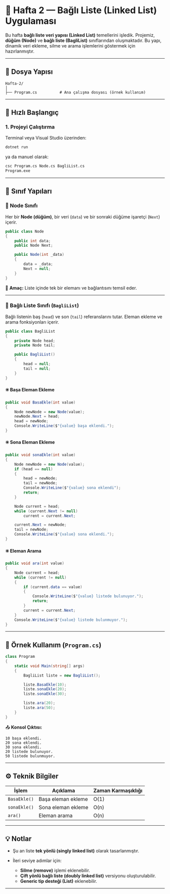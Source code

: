 # 📘 Hafta 2 — Bağlı Liste (Linked List) Uygulaması

Bu hafta **bağlı liste veri yapısı (Linked List)** temellerini işledik.
Projemiz, **düğüm (Node)** ve **bağlı liste (BagliList)** sınıflarından oluşmaktadır.
Bu yapı, dinamik veri ekleme, silme ve arama işlemlerini göstermek için hazırlanmıştır.

---

## 📁 Dosya Yapısı

```
Hafta-2/
│
├── Program.cs          # Ana çalışma dosyası (örnek kullanım)
```

---

## 🚀 Hızlı Başlangıç

### 1. Projeyi Çalıştırma

Terminal veya Visual Studio üzerinden:

```bash
dotnet run
```

ya da manuel olarak:

```bash
csc Program.cs Node.cs BagliList.cs
Program.exe
```

---

## 🧩 Sınıf Yapıları

### 🔹 Node Sınıfı

Her bir **Node (düğüm)**, bir veri (`data`) ve bir sonraki düğüme işaretçi (`Next`) içerir.

```csharp
public class Node
{
    public int data;
    public Node Next;

    public Node(int _data)
    {
        data = _data;
        Next = null;
    }
}
```

🧠 **Amaç:**
Liste içinde tek bir elemanı ve bağlantısını temsil eder.

---

### 🔹 Bağlı Liste Sınıfı (`BagliList`)

Bağlı listenin baş (`head`) ve son (`tail`) referanslarını tutar.
Eleman ekleme ve arama fonksiyonları içerir.

```csharp
public class BagliList
{
    private Node head;
    private Node tail;

    public BagliList()
    {
        head = null;
        tail = null;
    }
}
```

#### ✳️ Başa Eleman Ekleme

```csharp
public void BasaEkle(int value)
{
    Node newNode = new Node(value);
    newNode.Next = head;
    head = newNode;
    Console.WriteLine($"{value} başa eklendi.");
}
```

#### ✳️ Sona Eleman Ekleme

```csharp
public void sonaEkle(int value)
{
    Node newNode = new Node(value);
    if (head == null)
    {
        head = newNode;
        tail = newNode;
        Console.WriteLine($"{value} sona eklendi");
        return;
    }

    Node current = head;
    while (current.Next != null)
        current = current.Next;

    current.Next = newNode;
    tail = newNode;
    Console.WriteLine($"{value} sona eklendi.");
}
```

#### ✳️ Eleman Arama

```csharp
public void ara(int value)
{
    Node current = head;
    while (current != null)
    {
        if (current.data == value)
        {
            Console.WriteLine($"{value} listede bulunuyor.");
            return;
        }
        current = current.Next;
    }
    Console.WriteLine($"{value} listede bulunmuyor.");
}
```

---

## 🧪 Örnek Kullanım (`Program.cs`)

```csharp
class Program
{
    static void Main(string[] args)
    {
        BagliList liste = new BagliList();

        liste.BasaEkle(10);
        liste.sonaEkle(20);
        liste.sonaEkle(30);

        liste.ara(20);
        liste.ara(50);
    }
}
```

📤 **Konsol Çıktısı:**

```
10 başa eklendi.
20 sona eklendi.
30 sona eklendi.
20 listede bulunuyor.
50 listede bulunmuyor.
```

---

## ⚙️ Teknik Bilgiler

| İşlem        | Açıklama           | Zaman Karmaşıklığı |
| ------------ | ------------------ | ------------------ |
| `BasaEkle()` | Başa eleman ekleme | O(1)               |
| `sonaEkle()` | Sona eleman ekleme | O(n)               |
| `ara()`      | Eleman arama       | O(n)               |

---

## 💡 Notlar

* Şu an liste **tek yönlü (singly linked list)** olarak tasarlanmıştır.
* İleri seviye adımlar için:

  * **Silme (remove)** işlemi eklenebilir.
  * **Çift yönlü bağlı liste (doubly linked list)** versiyonu oluşturulabilir.
  * **Generic tip desteği (List<T>)** eklenebilir.

---
